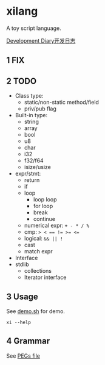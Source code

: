 # xilang

A toy script language.

[Development Diary开发日志](https://xipotatonium.github.io/2021/04/04/XilangDev0/)

## 1 FIX

## 2 TODO

* Class type:
  * static/non-static method/field
  * priv/pub flag
* Built-in type:
  * string
  * array
  * bool
  * u8
  * char
  * i32
  * f32/f64
  * isize/usize
* expr/stmt:
  * return
  * if
  * loop
    * loop loop
    * for loop
    * break
    * continue
  * numerical expr: `+ - * / %`
  * cmp: `> < == != >= <=`
  * logical: `&& || !`
  * cast
  * match expr
* Interface
* stdlib
  * collections
  * Iterator interface

## 3 Usage

See [demo.sh](demo.sh) for demo.

```
xi --help
```

## 4 Grammar

See [PEGs file](src/lang/parser/grammar.pest)
